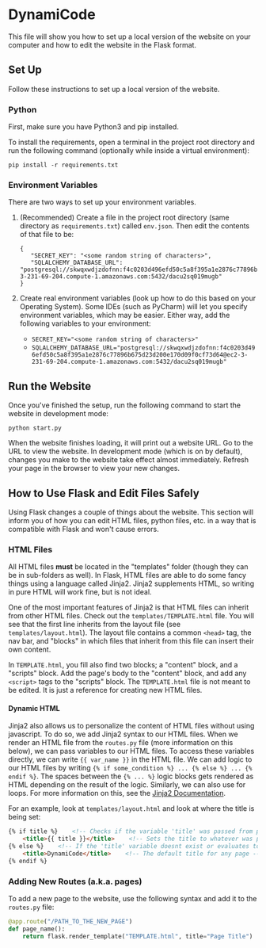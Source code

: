 # DynamiCode

This file will show you how to set up a local version of the website on your computer and how to edit the website in
the Flask format.

## Set Up

Follow these instructions to set up a local version of the website.

### Python

First, make sure you have Python3 and pip installed.

To install the requirements, open a terminal in the project root directory and
run the following command (optionally while inside a virtual environment):

```pip install -r requirements.txt```


### Environment Variables

There are two ways to set up your environment variables.
1. (Recommended) Create a file in the project root directory (same directory as `requirements.txt`) called `env.json`.
Then edit the contents of that file to be:
   ```
   {
      "SECRET_KEY": "<some random string of characters>",
      "SQLALCHEMY_DATABASE_URL": "postgresql://skwqxwdjzdofnn:f4c0203d496efd50c5a8f395a1e2876c77896b675d23d200e170d09f0cf73d64@ec2-3-231-69-204.compute-1.amazonaws.com:5432/dacu2sq019mugb"
   }
   ```
2. Create real environment variables (look up how to do this based on your Operating System). Some IDEs (such as
PyCharm) will let you specify environment variables, which may be easier. Either way, add the following variables
to your environment:
   
   * `SECRET_KEY="<some random string of characters>"`
   * `SQLALCHEMY_DATABASE_URL="postgresql://skwqxwdjzdofnn:f4c0203d496efd50c5a8f395a1e2876c77896b675d23d200e170d09f0cf73d64@ec2-3-231-69-204.compute-1.amazonaws.com:5432/dacu2sq019mugb"`

## Run the Website

Once you've finished the setup, run the following command to start the website in development mode:

```python start.py```

When the website finishes loading, it will print out a website URL. Go to the URL to view the website.
In development mode (which is on by default), changes you make to the website take effect almost immediately. 
Refresh your page in the browser to view your new changes.

## How to Use Flask and Edit Files Safely

Using Flask changes a couple of things about the website. This section will inform you of how you can edit HTML files,
python files, etc. in a way that is compatible with Flask and won't cause errors.

### HTML Files

All HTML files **must** be located in the "templates" folder (though they can be in sub-folders as well).
In Flask, HTML files are able to do some fancy things using a language called Jinja2. Jinja2 supplements HTML, so
writing in pure HTML will work fine, but is not ideal.

One of the most important features of Jinja2 is that HTML files can inherit from other HTML files. Check out the
`templates/TEMPLATE.html` file. You will see that the first line inherits from the layout file
(see `templates/layout.html`). The layout file contains a common `<head>` tag, the nav bar, and "blocks" in which
files that inherit from this file can insert their own content.

In `TEMPLATE.html`, you fill also find two blocks; a "content" block, and a "scripts" block. Add the page's body to the
"content" block, and add any `<script>` tags to the "scripts" block. The `TEMPLATE.html` file is not meant to be
edited. It is just a reference for creating new HTML files.

#### Dynamic HTML

Jinja2 also allows us to personalize the content of HTML files without using javascript. To do so, we add Jinja2 syntax
to our HTML files. When we render an HTML file from the `routes.py` file (more information on this below), we can pass
variables to our HTML files. To access these variables directly, we can write `{{ var_name }}` in the HTML file. We can
add logic to our HTML files by writing `{% if some_condition %} ... {% else %} ... {% endif %}`. The spaces between the
`{% ... %}` logic blocks gets rendered as HTML depending on the result of the logic. Similarly, we can also use for
loops. For more information on this, see the [Jinja2 Documentation](https://jinja.palletsprojects.com/en/3.0.x/).

For an example, look at `templates/layout.html` and look at where the title is being set:

```html
{% if title %}    <!-- Checks if the variable 'title' was passed from python -->
    <title>{{ title }}</title>    <!-- Sets the title to whatever was passed from python -->
{% else %}    <!-- If the 'title' variable doesnt exist or evaluates to False -->
    <title>DynamiCode</title>    <!-- The default title for any page -->
{% endif %}
```

### Adding New Routes (a.k.a. pages)

To add a new page to the website, use the following syntax and add it to the `routes.py` file:

```python
@app.route("/PATH_TO_THE_NEW_PAGE")
def page_name():
    return flask.render_template("TEMPLATE.html", title="Page Title")  # add no_header=True to remove the header from the page 
```
